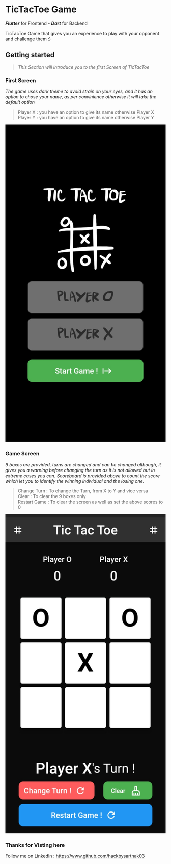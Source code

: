 # TicTacToe Game

***Flutter*** for Frontend -
***Dart*** for Backend

TicTacToe Game that gives you an experience to play with your opponent and challenge them :)



## Getting started

>   _This Section will introduce you to the first Screen of TicTacToe_

### First Screen

_The game uses dark theme to avoid strain on your eyes, and it has an option to chose your name, as per convinience otherwise it will take the default option_

>Player X : you have an option to give its name otherwise Player X <br />
>Player Y : you have an option to give its name otherwise Player Y


![First Page](lib/assets/Screenshot_20230418-111601_1.png)

### Game Screen

_9 boxes are provided, turns are changed and can be changed although, it gives you a warning before changing the turn as it is not allowed but in extreme cases you can. Scoreboard is provided above to count the score which let you to identify the winning individual and the losing one._


>Change Turn : To change the Turn, from X to Y and vice versa <br />
>Clear : To clear the 9 boxes only<br />
>Restart Game : To clear the screen as well as set the above scores to 0


![Game Page](lib/assets/Screenshot_20230418-111625_1.png)

### Thanks for Visting here

Follow me on LinkedIn : https://www.github.com/hackbysarthak03

